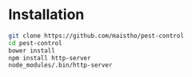 # Installation
```bash
git clone https://github.com/maistho/pest-control
cd pest-control
bower install
npm install http-server
node_modules/.bin/http-server
```

